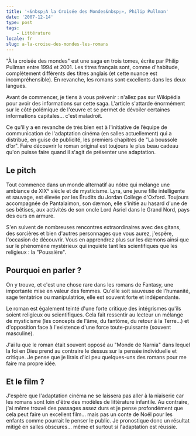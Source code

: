 ```yaml
---
title: '«&nbsp;A la Croisée des Mondes&nbsp;», Philip Pullman'
date: '2007-12-14'
type: post
tags:
    - Littérature
locale: fr
slug: a-la-croise-des-mondes-les-romans
---
```


"À la croisée des mondes" est une saga en trois tomes, écrite par Philip Pullman entre 1994 et 2001. Les titres français sont, comme d'habitude, complètement différents des titres anglais (et cette nuance est incompréhensible). En revanche, les romans sont excellents dans les deux langues.

<!-- more -->

Avant de commencer, je tiens à vous prévenir&nbsp;: n'allez pas sur Wikipédia pour avoir des informations sur cette saga. L'article s'attarde énormément sur le côté polémique de l'œuvre et se permet de dévoiler certaines informations capitales… c'est maladroit.

Ce qu'il y a en revanche de très bien est à l'initiative de l’équipe de communication de l'adaptation cinéma (en salles actuellement) qui a distribué, en guise de publicité, les premiers chapitres de "La boussole d’or". Faire découvrir le roman original est toujours le plus beau cadeau qu'on puisse faire quand il s'agit de présenter une adaptation.

## Le pitch

Tout commence dans un monde alternatif au nôtre qui mélange une ambiance de XIX° siècle et de mysticisme. Lyra, une jeune fille intelligente et sauvage, est élevée par les Érudits du Jordan College d'Oxford. Toujours accompagnée de Pantalaimon, son dæmon, elle s'initie au hasard d'une de ses bêtises, aux activités de son oncle Lord Asriel dans le Grand Nord, pays des ours en armure.

S'en suivent de nombreuses rencontres extraordinaires avec des gitans, des sorcières et bien d'autres personnages que vous aurez, j'espère, l'occasion de découvrir. Vous en apprendrez plus sur les dæmons ainsi que sur le phénomène mystérieux qui inquiète tant les scientifiques que les religieux&nbsp;: la "Poussière".

## Pourquoi en parler&nbsp;?

On y trouve, et c'est une chose rare dans les romans de Fantasy, une importante mise en valeur des femmes. Qu'elle soit sauveuse de l'humanité, sage tentatrice ou manipulatrice, elle est souvent forte et indépendante.

Le roman est également teinté d'une forte critique des intégrismes qu'ils soient religieux ou scientifiques. Cela fait ressentir au lecteur un mélange de mysticisme (les concepts de l'âme, du fantôme, du retour à la Terre…) et d'opposition face à l'existence d'une force toute-puissante (souvent masculine).

J'ai lu que le roman était souvent opposé au "Monde de Narnia" dans lequel la foi en Dieu prend au contraire le dessus sur la pensée individuelle et critique. Je pense que je lirais d'ici peu quelques-uns des romans pour me faire ma propre idée.

## Et le film&nbsp;?

J'espère que l'adaptation cinéma ne se laissera pas aller à la niaiserie car les romans sont loin d'être des modèles de littérature infantile. Au contraire, j'ai même trouvé des passages assez durs et je pense profondément que cela peut faire un excellent film… mais pas un conte de Noël pour les enfants comme pourrait le penser le public. Je pronostique donc un résultat mitigé en salles obscures… même et surtout si l'adaptation est réussie.
